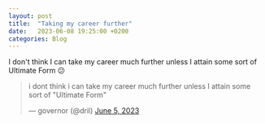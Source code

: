 ```yaml
---
layout: post
title:  "Taking my career further"
date:   2023-06-08 19:25:00 +0200
categories: Blog
---
```


I don't think I can take my career much further unless I attain some sort of Ultimate Form 😕

<blockquote class="twitter-tweet"><p lang="en" dir="ltr">i dont think i can take my career much further unless I attain some sort of &quot;Ultimate Form&quot;</p>&mdash; governor (@dril) <a href="https://twitter.com/dril/status/1665579628784766977?ref_src=twsrc%5Etfw">June 5, 2023</a></blockquote> <script async src="https://platform.twitter.com/widgets.js" charset="utf-8"></script>